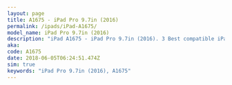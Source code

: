 ```yaml
---
layout: page
title: A1675 - iPad Pro 9.7in (2016)
permalink: /ipads/iPad-A1675/
model_name: iPad Pro 9.7in (2016)
description: "iPad A1675 - iPad Pro 9.7in (2016). 3 Best compatible iPad cases, pens, chargers and keyboards."
aka: 
code: A1675
date: 2018-06-05T06:24:51.474Z
sim: true
keywords: "iPad Pro 9.7in (2016), A1675"
---
```

